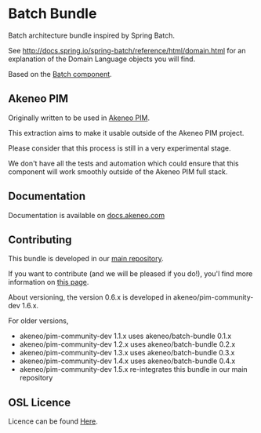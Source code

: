 Batch Bundle
============

Batch architecture bundle inspired by Spring Batch.

See http://docs.spring.io/spring-batch/reference/html/domain.html for an explanation of the Domain Language objects you will find.

Based on the [Batch component](https://github.com/akeneo/batch).

Akeneo PIM
----------

Originally written to be used in [Akeneo PIM](https://www.akeneo.com/).

This extraction aims to make it usable outside of the Akeneo PIM project.

Please consider that this process is still in a very experimental stage.

We don't have all the tests and automation which could ensure that this component will work smoothly outside of the Akeneo PIM full stack.

Documentation
-------------

Documentation is available on [docs.akeneo.com](http://docs.akeneo.com)

Contributing
------------

This bundle is developed in our [main repository](https://github.com/akeneo/pim-community-dev).

If you want to contribute (and we will be pleased if you do!), you'l find more information on [this page](http://docs.akeneo.com/latest/contributing/index.html).

About versioning, the version 0.6.x is developed in akeneo/pim-community-dev 1.6.x.

For older versions,
 - akeneo/pim-community-dev 1.1.x uses akeneo/batch-bundle 0.1.x
 - akeneo/pim-community-dev 1.2.x uses akeneo/batch-bundle 0.2.x
 - akeneo/pim-community-dev 1.3.x uses akeneo/batch-bundle 0.3.x
 - akeneo/pim-community-dev 1.4.x uses akeneo/batch-bundle 0.4.x
 - akeneo/pim-community-dev 1.5.x re-integrates this bundle in our main repository

OSL Licence
-----------

Licence can be found [Here](https://github.com/akeneo/pim-community-dev/blob/master/LICENCE.txt).
